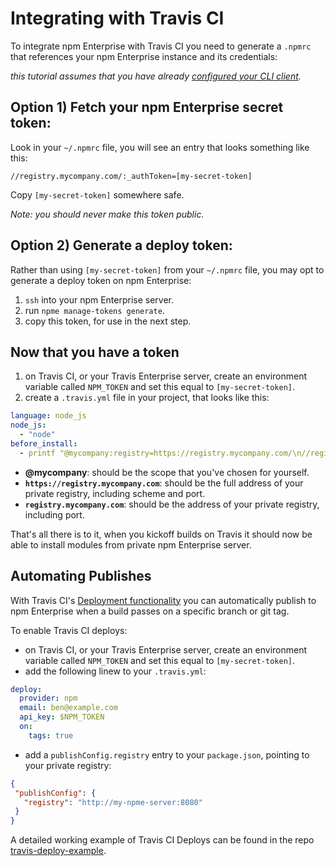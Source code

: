 # Integrating with Travis CI

To integrate npm Enterprise with Travis CI you need to generate a `.npmrc`
that references your npm Enterprise instance and its credentials:

_this tutorial assumes that you have already [configured your CLI client](/cli/configuration.md)._

## Option 1) Fetch your npm Enterprise secret token:

  Look in your `~/.npmrc` file, you will see an entry that looks something like this:

  `//registry.mycompany.com/:_authToken=[my-secret-token]`

  Copy `[my-secret-token]` somewhere safe.

  _Note: you should never make this token public._

## Option 2) Generate a deploy token:

  Rather than using `[my-secret-token]` from your `~/.npmrc` file, you may opt to
  generate a deploy token on npm Enterprise:

  1. `ssh` into your npm Enterprise server.
  2. run `npme manage-tokens generate`.
  3. copy this token, for use in the next step.

## Now that you have a token

1. on Travis CI, or your Travis Enterprise server, create an environment variable called
  `NPM_TOKEN` and set this equal to `[my-secret-token]`.
2. create a `.travis.yml` file in your project, that looks like this:

  ```yaml
  language: node_js
  node_js:
    - "node"
  before_install:
    - printf "@mycompany:registry=https://registry.mycompany.com/\n//registry.mycompany.com/:_authToken=${NPM_TOKEN}" >> ~/.npmrc
  ```

  * **@mycompany**: should be the scope that you've chosen for yourself.
  * **`https://registry.mycompany.com`**: should be the full address of your private registry, including scheme and port.
  * **`registry.mycompany.com`**: should be the address of your private registry, including port.

That's all there is to it, when you kickoff builds on Travis it should now
be able to install modules from private npm Enterprise server.

## Automating Publishes

With Travis CI's [Deployment functionality](https://docs.travis-ci.com/user/deployment/npm/) you can automatically publish to npm Enterprise when a build passes on a specific branch or git tag.

To enable Travis CI deploys:

* on Travis CI, or your Travis Enterprise server, create an environment variable called
  `NPM_TOKEN` and set this equal to `[my-secret-token]`.
* add the following linew to your `.travis.yml`:

```yaml
deploy:
  provider: npm
  email: ben@example.com
  api_key: $NPM_TOKEN
  on:
    tags: true
```

* add a `publishConfig.registry` entry to your `package.json`, pointing to your private registry:

```json
{
 "publishConfig": {
   "registry": "http://my-npme-server:8080"
 }
}
```

A detailed working example of Travis CI Deploys can be found in the repo [travis-deploy-example](https://github.com/bcoe/travis-deploy-example).
